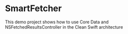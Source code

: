 # SmartFetcher
This demo project shows how to use Core Data and NSFetchedResultsController in the Clean Swift architecture
